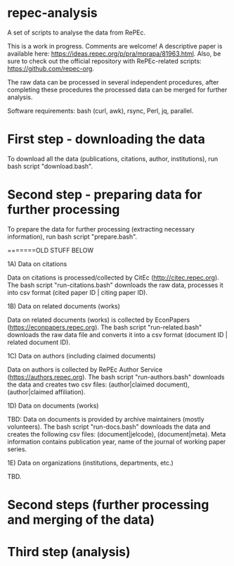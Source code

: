 # repec-analysis
A set of scripts to analyse the data from RePEc.

This is a work in progress. Comments are welcome! A descriptive paper is available here: https://ideas.repec.org/p/pra/mprapa/81963.html. Also, be sure to check out the official repository with RePEc-related scripts: https://github.com/repec-org. 

The raw data can be processed in several independent procedures, after completing these procedures the processed data can be merged for further analysis.

Software requirements: bash (curl, awk), rsync, Perl, jq, parallel.

# First step - downloading the data

To download all the data (publications, citations, author, institutions), run bash script "download.bash".

# Second step - preparing data for further processing

To prepare the data for further processing (extracting necessary information), run bash script "prepare.bash".




=======OLD STUFF BELOW

1A) Data on citations

Data on citations is processed/collected by CitEc (http://citec.repec.org). The bash script "run-citations.bash" downloads the raw data, processes it into csv format (cited paper ID | citing paper ID).

1B) Data on related documents (works)

Data on related documents (works) is collected by EconPapers (https://econpapers.repec.org). The bash script "run-related.bash" downloads the raw data file and converts it into a csv format (document ID | related document ID).

1C) Data on authors (including claimed documents)

Data on authors is collected by RePEc Author Service (https://authors.repec.org). The bash script "run-authors.bash" downloads the data and creates two csv files: (author|claimed document), (author|claimed affiliation).

1D) Data on documents (works)

TBD: Data on documents is provided by archive maintainers (mostly volunteers). The bash script "run-docs.bash" downloads the data and creates the following csv files: (document|jelcode), (document|meta). Meta information contains publication year, name of the journal of working paper series.

1E) Data on organizations (institutions, departments, etc.)

TBD.

# Second steps (further processing and merging of the data)

# Third step (analysis)

